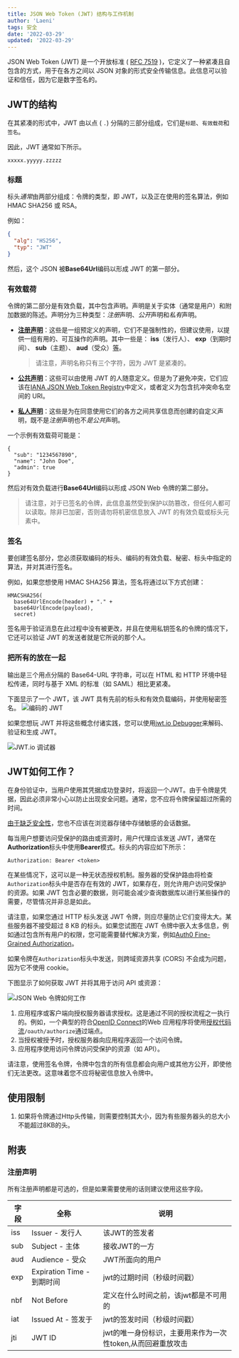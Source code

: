 ```yaml
---
title: JSON Web Token (JWT) 结构与工作机制
author: 'Laeni'
tags: 安全
date: '2022-03-29'
updated: '2022-03-29'
---
```


JSON Web Token (JWT) 是一个开放标准 ( [RFC 7519](https://tools.ietf.org/html/rfc7519) )，它定义了一种紧凑且自包含的方式，用于在各方之间以 JSON 对象的形式安全传输信息。此信息可以验证和信任，因为它是数字签名的。

## JWT的结构

在其紧凑的形式中，JWT 由以点 ( `.`) 分隔的三部分组成，它们是`标题`、`有效载荷`和`签名`。

因此，JWT 通常如下所示。

```
xxxxx.yyyyy.zzzzz
```

### 标题

标头*通常*由两部分组成：令牌的类型，即 JWT，以及正在使用的签名算法，例如 HMAC SHA256 或 RSA。

例如：

```json
{
  "alg": "HS256",
  "typ": "JWT"
}
```

然后，这个 JSON 被**Base64Url**编码以形成 JWT 的第一部分。

### 有效载荷

令牌的第二部分是有效负载，其中包含声明。声明是关于实体（通常是用户）和附加数据的陈述。声明分为三种类型：*注册*声明、*公开*声明和*私有*声明。

- [**注册声明**](https://tools.ietf.org/html/rfc7519#section-4.1)：这些是一组预定义的声明，它们不是强制性的，但建议使用，以提供一组有用的、可互操作的声明。其中一些是： **iss**（发行人）、 **exp**（到期时间）、 **sub**（主题）、 **aud**（受众）[等](https://tools.ietf.org/html/rfc7519#section-4.1)。

  > 请注意，声明名称只有三个字符，因为 JWT 是紧凑的。

- [**公共声明**](https://tools.ietf.org/html/rfc7519#section-4.2)：这些可以由使用 JWT 的人随意定义。但是为了避免冲突，它们应该在[IANA JSON Web Token Registry](https://www.iana.org/assignments/jwt/jwt.xhtml)中定义，或者定义为包含抗冲突命名空间的 URI。

- [**私人声明**](https://tools.ietf.org/html/rfc7519#section-4.3)：这些是为在同意使用它们的各方之间共享信息而创建的自定义声明，既不是*注册*声明也不*是公共*声明。

一个示例有效载荷可能是：

```
{
  "sub": "1234567890",
  "name": "John Doe",
  "admin": true
}
```

然后对有效负载进行**Base64Url**编码以形成 JSON Web 令牌的第二部分。

> 请注意，对于已签名的令牌，此信息虽然受到保护以防篡改，但任何人都可以读取。除非已加密，否则请勿将机密信息放入 JWT 的有效负载或标头元素中。

### 签名

要创建签名部分，您必须获取编码的标头、编码的有效负载、秘密、标头中指定的算法，并对其进行签名。

例如，如果您想使用 HMAC SHA256 算法，签名将通过以下方式创建：

```
HMACSHA256(
  base64UrlEncode(header) + "." +
  base64UrlEncode(payload),
  secret)
```

签名用于验证消息在此过程中没有被更改，并且在使用私钥签名的令牌的情况下，它还可以验证 JWT 的发送者就是它所说的那个人。

### 把所有的放在一起

输出是三个用点分隔的 Base64-URL 字符串，可以在 HTML 和 HTTP 环境中轻松传递，同时与基于 XML 的标准（如 SAML）相比更紧凑。

下面显示了一个 JWT，该 JWT 具有先前的标头和有效负载编码，并使用秘密签名。 ![编码的 JWT](https://pictures-1252266447.cos.ap-chengdu.myqcloud.com/blog/note/security/jwt/encoded-jwt3.png)

如果您想玩 JWT 并将这些概念付诸实践，您可以使用[jwt.io Debugger](https://jwt.io/#debugger-io)来解码、验证和生成 JWT。

![JWT.io 调试器](https://pictures-1252266447.cos.ap-chengdu.myqcloud.com/blog/note/security/jwt/legacy-app-auth-5.png)

## JWT如何工作？

在身份验证中，当用户使用其凭据成功登录时，将返回一个JWT。由于令牌是凭据，因此必须非常小心以防止出现安全问题。通常，您不应将令牌保留超过所需的时间。

[由于缺乏安全性](https://cheatsheetseries.owasp.org/cheatsheets/HTML5_Security_Cheat_Sheet.html#local-storage)，您也不应该在浏览器存储中存储敏感的会话数据。

每当用户想要访问受保护的路由或资源时，用户代理应该发送 JWT，通常在**Authorization**标头中使用**Bearer**模式。标头的内容应如下所示：

```
Authorization: Bearer <token>
```

在某些情况下，这可以是一种无状态授权机制。服务器的受保护路由将检查`Authorization`标头中是否存在有效的 JWT，如果存在，则允许用户访问受保护的资源。如果 JWT 包含必要的数据，则可能会减少查询数据库以进行某些操作的需要，尽管情况并非总是如此。

请注意，如果您通过 HTTP 标头发送 JWT 令牌，则应尽量防止它们变得太大。某些服务器不接受超过 8 KB 的标头。如果您试图在 JWT 令牌中嵌入太多信息，例如通过包含所有用户的权限，您可能需要替代解决方案，例如[Auth0 Fine-Grained Authorization](https://fga.dev/)。

如果令牌在`Authorization`标头中发送，则跨域资源共享 (CORS) 不会成为问题，因为它不使用 cookie。

下图显示了如何获取 JWT 并将其用于访问 API 或资源：

![JSON Web 令牌如何工作](https://pictures-1252266447.cos.ap-chengdu.myqcloud.com/blog/note/security/jwt/client-credentials-grant.png)

1. 应用程序或客户端向授权服务器请求授权。这是通过不同的授权流程之一执行的。例如，一个典型的符合[OpenID Connect](http://openid.net/connect/)的Web 应用程序将使用[授权代码流](http://openid.net/specs/openid-connect-core-1_0.html#CodeFlowAuth)`/oauth/authorize`通过端点。
2. 当授权被授予时，授权服务器向应用程序返回一个访问令牌。
3. 应用程序使用访问令牌访问受保护的资源（如 API）。

请注意，使用签名令牌，令牌中包含的所有信息都会向用户或其他方公开，即使他们无法更改。这意味着您不应将秘密信息放入令牌中。

## 使用限制

1. 如果将令牌通过Http头传输，则需要控制其大小，因为有些服务器头的总大小不能超过8KB的头。

## 附表

### 注册声明

所有注册声明都是可选的，但是如果需要使用的话则建议使用这些字段。

| 字段 | 全称                       | 说明                                                        |
| ---- | -------------------------- | ----------------------------------------------------------- |
| iss  | Issuer - 发行人            | 该JWT的签发者                                               |
| sub  | Subject - 主体             | 接收JWT的一方                                               |
| aud  | Audience - 受众            | JWT所面向的用户                                             |
| exp  | Expiration Time - 到期时间 | jwt的过期时间（秒级时间戳）                                 |
| nbf  | Not Before                 | 定义在什么时间之前，该jwt都是不可用的                       |
| iat  | Issued At - 签发于         | jwt的签发时间（秒级时间戳）                                 |
| jti  | JWT ID                     | jwt的唯一身份标识，主要用来作为一次性token,从而回避重放攻击 |

